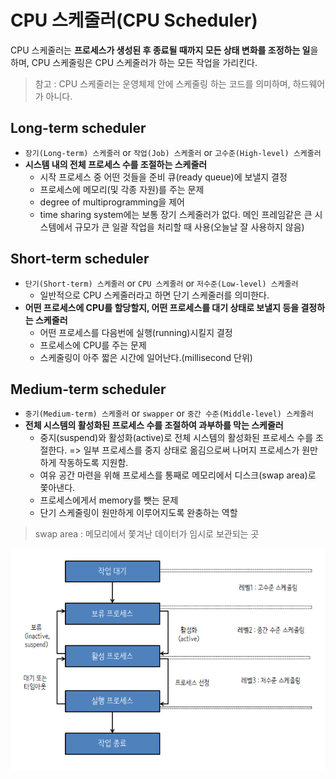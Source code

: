 # CPU 스케줄러(CPU Scheduler)
CPU 스케줄러는 **프로세스가 생성된 후 종료될 때까지 모든 상태 변화를 조정하는 일**을 하며, CPU 스케줄링은 CPU 스케줄러가 하는 모든 작업을 가리킨다. 

> 참고 : CPU 스케줄러는 운영체제 안에 스케줄링 하는 코드를 의미하며, 하드웨어가 아니다.

## Long-term scheduler
- `장기(Long-term) 스케줄러` or `작업(Job) 스케줄러` or `고수준(High-level) 스케줄러`
- **시스템 내의 전체 프로세스 수를 조절하는 스케줄러**
    - 시작 프로세스 중 어떤 것들을 준비 큐(ready queue)에 보낼지 결정
    - 프로세스에 메모리(및 각종 자원)를 주는 문제
    - degree of multiprogramming을 제어
    - time sharing system에는 보통 장기 스케줄러가 없다. 메인 프레임같은 큰 시스템에서 규모가 큰 일괄 작업을 처리할 때 사용(오늘날 잘 사용하지 않음)

## Short-term scheduler
- `단기(Short-term) 스케줄러` or `CPU 스케줄러` or `저수준(Low-level) 스케줄러`
    - 일반적으로 CPU 스케줄러라고 하면 단기 스케줄러를 의미한다.
- **어떤 프로세스에 CPU를 할당할지, 어떤 프로세스를 대기 상태로 보낼지 등을 결정하는 스케줄러**
    - 어떤 프로세스를 다음번에 실행(running)시킬지 결정
    - 프로세스에 CPU를 주는 문제
    - 스케줄링이 아주 짧은 시간에 일어난다.(millisecond 단위)

## Medium-term scheduler
- `중기(Medium-term) 스케줄러` or `swapper` or `중간 수준(Middle-level) 스케줄러`
- **전체 시스템의 활성화된 프로세스 수를 조절하여 과부하를 막는 스케줄러**
    - 중지(suspend)와 활성화(active)로 전체 시스템의 활성화된 프로세스 수를 조절한다. => 일부 프로세스를 중지 상태로 옮김으로써 나머지 프로세스가 원만하게 작동하도록 지원함.
    - 여유 공간 마련을 위해 프로세스를 통째로 메모리에서 디스크(swap area)로 쫓아낸다.
    - 프로세스에게서 memory를 뺏는 문제
    - 단기 스케줄링이 원만하게 이루어지도록 완충하는 역할
 
> swap area : 메모리에서 쫓겨난 데이터가 임시로 보관되는 곳

![스케줄링 단계](./images/scheduling-step.PNG)